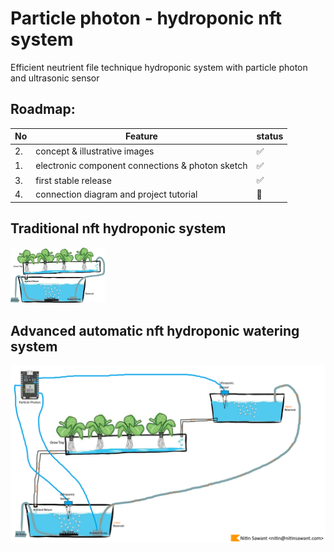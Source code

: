 # Particle photon - hydroponic nft system
Efficient neutrient file technique hydroponic system with particle photon and ultrasonic sensor

## Roadmap:
| No | Feature      | status |
|----|---------------------------|---|
| 2. | concept & illustrative images | ✅ |
| 1. | electronic component connections & photon sketch      | ✅ |
| 3. | first stable release             | ✅ |
| 4. | connection diagram and project tutorial          | 🚧 |

## Traditional nft hydroponic system
<img src="traditional_hydroponic_nft.jpg" width="30%"/>

## Advanced automatic nft hydroponic watering system
![automatic hydoponic nft](advanced_watering_with_gravity_hydroponic_nft.png)
